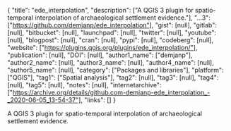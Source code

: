 {
  "title": "ede_interpolation",
  "description": ["A QGIS 3 plugin for spatio-temporal interpolation of archaeological settlement evidence."],
  "...3": ["https://github.com/demjanp/ede_interpolation"],
  "gist": [null],
  "gitlab": [null],
  "bitbucket": [null],
  "launchpad": [null],
  "twitter": [null],
  "youtube": [null],
  "blogpost": [null],
  "cran": [null],
  "pypi": [null],
  "codeberg": [null],
  "website": ["https://plugins.qgis.org/plugins/ede_interpolation/"],
  "publication": [null],
  "DOI": [null],
  "author1_name": ["demjanp"],
  "author2_name": [null],
  "author3_name": [null],
  "author4_name": [null],
  "author5_name": [null],
  "category": ["Packages and libraries"],
  "platform": ["QGIS"],
  "tag1": ["Spatial analysis"],
  "tag2": [null],
  "tag3": [null],
  "tag4": [null],
  "tag5": [null],
  "notes": [null],
  "internetarchive": ["https://archive.org/details/github.com-demjanp-ede_interpolation_-_2020-06-05_13-54-37"],
  "links": []
}

<!-- Generated by csv2md.R – do not edit by hand -->

A QGIS 3 plugin for spatio-temporal interpolation of archaeological settlement evidence.